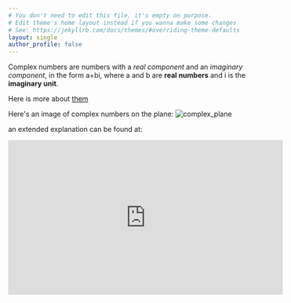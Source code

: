 ```yaml
---
# You don't need to edit this file, it's empty on purpose.
# Edit theme's home layout instead if you wanna make some changes
# See: https://jekyllrb.com/docs/themes/#overriding-theme-defaults
layout: single
author_profile: false
---
```


Complex numbers are numbers with a *real component* and an *imaginary component*, in the form a+bi, where a and b are **real numbers** and i is the **imaginary unit**.

Here is more about [them](https://en.wikipedia.org/wiki/Complex_number)

Here's an image of complex numbers on the plane: ![complex_plane](https://encrypted-tbn0.gstatic.com/images?q=tbn:ANd9GcQMuLD6AYlU5ipu_URDHM17dRICfzs_kSh29Q&s)

an extended explanation can be found at: 
<iframe width="560" height="315" src="https://www.youtube.com/embed/Yddjxj49C_M?si=SdoZwZhBSOI49M8c" title="YouTube video player" frameborder="0" allow="accelerometer; autoplay; clipboard-write; encrypted-media; gyroscope; picture-in-picture; web-share" referrerpolicy="strict-origin-when-cross-origin" allowfullscreen></iframe>

